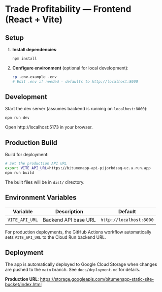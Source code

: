 # Trade Profitability — Frontend (React + Vite)

## Setup

1. **Install dependencies**:
   ```bash
   npm install
   ```

2. **Configure environment** (optional for local development):
   ```bash
   cp .env.example .env
   # Edit .env if needed - defaults to http://localhost:8000
   ```

## Development

Start the dev server (assumes backend is running on `localhost:8000`):

```bash
npm run dev
```

Open http://localhost:5173 in your browser.

## Production Build

Build for deployment:

```bash
# Set the production API URL
export VITE_API_URL=https://bitumenapp-api-pijorbdzaq-uc.a.run.app
npm run build
```

The built files will be in `dist/` directory.

## Environment Variables

| Variable | Description | Default |
|----------|-------------|---------|
| `VITE_API_URL` | Backend API base URL | `http://localhost:8000` |

For production deployments, the GitHub Actions workflow automatically sets `VITE_API_URL` to the Cloud Run backend URL.

## Deployment

The app is automatically deployed to Google Cloud Storage when changes are pushed to the `main` branch. See `docs/deployment.md` for details.

**Production URL**: https://storage.googleapis.com/bitumenapp-static-site-bucket/index.html

